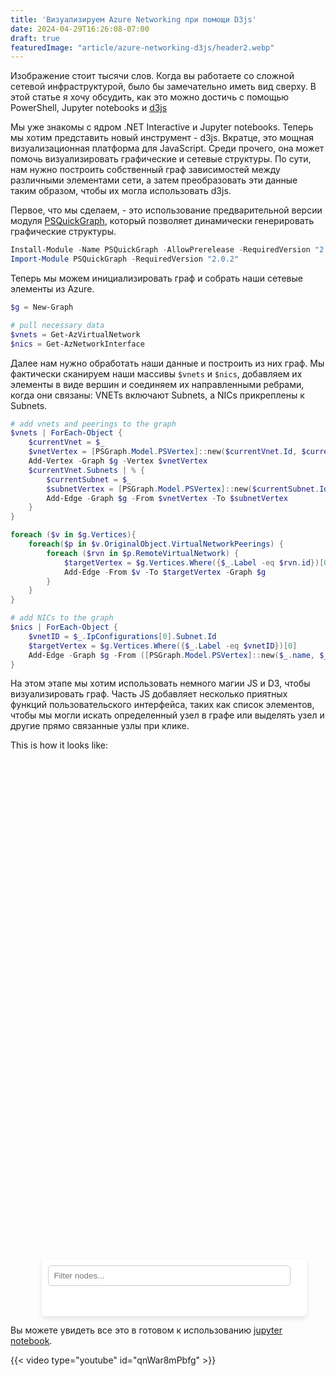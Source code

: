 ```yaml
---
title: 'Визуализируем Azure Networking при помощи D3js'
date: 2024-04-29T16:26:08-07:00
draft: true
featuredImage: "article/azure-networking-d3js/header2.webp"
---
```


<script type="module" src="display.js"></script>

<style>
#side-card {
    width: 20%;
    overflow-y: auto;
    background: #fff; /* Background color */
    padding: 10px;
    box-shadow: 0 4px 8px rgba(0,0,0,0.1); /* Shadow for raised effect */
    border-radius: 5px; /* Optional: adds rounded corners */
}

#node-list {
    display: grid;
    grid-template-columns: repeat(2, 1fr); /* Creates two columns */
    gap: 5px; /* Space between items */
    list-style: none; /* Removes default list styling */
    padding: 0;
}

#node-list li {
    background: #f8f8f8; /* Light background for each item */
    padding: 5px;
    border-radius: 3px; /* Rounded corners for list items */
    cursor: pointer; /* Indicates interactivity */
}

#filter-input {
    margin-bottom: 10px; /* Spacing between input and list */
    padding: 8px;
    width: calc(100% - 16px); /* Full width taking padding into account */
    box-sizing: border-box; /* Includes padding and border in width */
    border-radius: 5px; /* Rounded corners for input */
    border: 1px solid #ccc; /* Subtle border for the input */
}

#node-list li:hover {
    background-color: lightgray;  // Highlight list item on hover
    cursor: pointer;
}

circle {
    transition: all 0.3s ease;  // Smooth transition for changes in size and color
}
</style>


Изображение стоит тысячи слов. Когда вы работаете со сложной сетевой инфраструктурой, было бы замечательно иметь вид сверху. В этой статье я хочу обсудить, как это можно достичь с помощью PowerShell, Jupyter notebooks и [d3js](https://d3js.org/)
<!--more-->

Мы уже знакомы с ядром .NET Interactive и Jupyter notebooks. Теперь мы хотим представить новый инструмент - d3js. Вкратце, это мощная визуализационная платформа для JavaScript. Среди прочего, она может помочь визуализировать графические и сетевые структуры. По сути, нам нужно построить собственный граф зависимостей между различными элементами сети, а затем преобразовать эти данные таким образом, чтобы их могла использовать d3js.

Первое, что мы сделаем, - это использование предварительной версии модуля [PSQuickGraph](https://www.powershellgallery.com/packages/PSQuickGraph/1.1), который позволяет динамически генерировать графические структуры.

```powershell
Install-Module -Name PSQuickGraph -AllowPrerelease -RequiredVersion "2.0.2-alpha"
Import-Module PSQuickGraph -RequiredVersion "2.0.2"
```

Теперь мы можем инициализировать граф и собрать наши сетевые элементы из Azure.

```powershell
$g = New-Graph

# pull necessary data
$vnets = Get-AzVirtualNetwork
$nics = Get-AzNetworkInterface
```

Далее нам нужно обработать наши данные и построить из них граф. Мы фактически сканируем наши массивы `$vnets` и `$nics`, добавляем их элементы в виде вершин и соединяем их направленными ребрами, когда они связаны: VNETs включают Subnets, а NICs прикреплены к Subnets.

```powershell
# add vnets and peerings to the graph
$vnets | ForEach-Object {
    $currentVnet = $_
    $vnetVertex = [PSGraph.Model.PSVertex]::new($currentVnet.Id, $currentVnet)
    Add-Vertex -Graph $g -Vertex $vnetVertex
    $currentVnet.Subnets | % {
        $currentSubnet = $_
        $subnetVertex = [PSGraph.Model.PSVertex]::new($currentSubnet.Id, $currentSubnet)
        Add-Edge -Graph $g -From $vnetVertex -To $subnetVertex
    }
}

foreach ($v in $g.Vertices){
    foreach($p in $v.OriginalObject.VirtualNetworkPeerings) {
        foreach ($rvn in $p.RemoteVirtualNetwork) {
            $targetVertex = $g.Vertices.Where({$_.Label -eq $rvn.id})[0]
            Add-Edge -From $v -To $targetVertex -Graph $g
        }
    }
}

# add NICs to the graph
$nics | ForEach-Object {
    $vnetID = $_.IpConfigurations[0].Subnet.Id
    $targetVertex = $g.Vertices.Where({$_.Label -eq $vnetID})[0]
    Add-Edge -Graph $g -From ([PSGraph.Model.PSVertex]::new($_.name, $_)) -To $targetVertex
}

```

На этом этапе мы хотим использовать немного магии JS и D3, чтобы визуализировать граф. Часть JS добавляет несколько приятных функций пользовательского интерфейса, таких как список элементов, чтобы мы могли искать определенный узел в графе или выделять узел и другие прямо связанные узлы при клике.

This is how it looks like:

<div style="display: flex; flex-direction: column; width: 80%; margin: auto;">
    <div id="graph-container" style="width: 100%; height: 800px;"></div>
    <div id="side-card" style="width: 100%;">
        <input type="text" id="filter-input" placeholder="Filter nodes...">
        <ul id="node-list"></ul>
        <div id="pagination"></div>
    </div>
</div>

Вы можете увидеть все это в готовом к использованию [jupyter notebook](https://github.com/eosfor/scripting-notes/blob/main/notebooks/en/vnet-topology-visualization-d3js.ipynb). 

{{< video type="youtube" id="qnWar8mPbfg" >}}